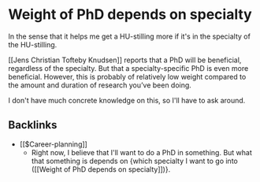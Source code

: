 # Weight of PhD depends on specialty
In the sense that it helps me get a HU-stilling more if it's in the specialty of the HU-stilling.

[[Jens Christian Tofteby Knudsen]] reports that a PhD will be beneficial, regardless of the specialty. But that a specialty-specific PhD is even more beneficial. However, this is probably of relatively low weight compared to the amount and duration of research you’ve been doing.

I don't have much concrete knowledge on this, so I'll have to ask around.

## Backlinks
* [[$Career-planning]]
	* Right now, I believe that I'll want to do a PhD in something. But what that something is depends on {which specialty I want to go into ([[Weight of PhD depends on specialty]])}.

<!-- #service -->

<!-- {BearID:565ECCA2-9E89-43AF-9058-275E1AC58D9A-15756-0000130C02E4C0D5} -->
